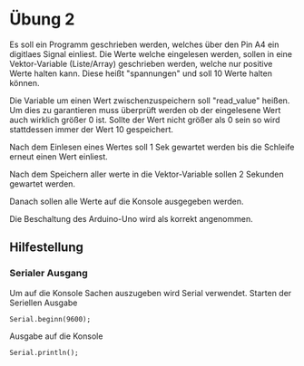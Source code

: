 # Übung 2
Es soll ein Programm geschrieben werden, welches über den Pin A4 ein digitlaes Signal einliest.
Die Werte welche eingelesen werden, sollen in eine Vektor-Variable (Liste/Array) geschrieben werden, welche nur positive Werte 
halten kann. Diese heißt "spannungen" und soll 10 Werte halten können. 

Die Variable um einen Wert zwischenzuspeichern soll "read_value" heißen.
Um dies zu garantieren muss überprüft werden ob der eingelesene Wert auch wirklich größer 0 ist.
Sollte der Wert nicht größer als 0 sein so wird stattdessen immer der Wert 10 gespeichert.

Nach dem Einlesen eines Wertes soll 1 Sek gewartet werden bis die Schleife erneut einen Wert einliest. 

Nach dem Speichern aller werte in die Vektor-Variable sollen 2 Sekunden gewartet werden.

Danach sollen alle Werte auf die Konsole ausgegeben werden.

Die Beschaltung des Arduino-Uno wird als korrekt angenommen.

## Hilfestellung

### Serialer Ausgang
Um auf die Konsole Sachen auszugeben wird Serial verwendet.
Starten der Seriellen Ausgabe
```
Serial.beginn(9600);
```

Ausgabe auf die Konsole
```
Serial.println();
```

